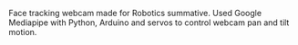 Face tracking webcam made for Robotics summative. Used Google Mediapipe with Python, Arduino and servos to control webcam pan and tilt motion.
